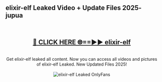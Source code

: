 <h2>elixir-elf Leaked Video + Update Files 2025- jupua</h2>
<br>
<div align="center">
<h2><a href="https://libra.edu.pl?elixir-elf" rel="nofollow">🔴 CLICK HERE 🌐==►► elixir-elf</a></h2>
<br>
Get elixir-elf leaked all content. Now you can access all videos and pictures of elixir-elf Leaked. New Updated Files 2025!
<br>
<br>
<a href="https://libra.edu.pl?elixir-elf" rel="nofollow" data-target="animated-image.originalLink"><img src="https://i.ibb.co.com/WyWwxjT/player-gif2.gif" alt="elixir-elf Leaked OnlyFans" style="max-width: 100%; display: inline-block;" data-target="animated-image.originalImage"></a>
</div>
<br>